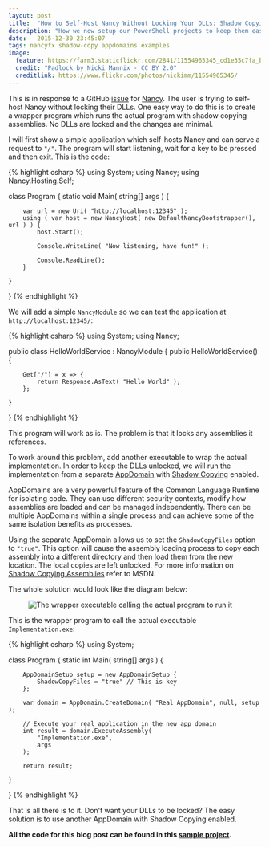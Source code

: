 ```yaml
---
layout: post
title:  "How to Self-Host Nancy Without Locking Your DLLs: Shadow Copying"
description: "How we now setup our PowerShell projects to keep them easy to maintain."
date:   2015-12-30 23:45:07
tags: nancyfx shadow-copy appdomains examples
image:
  feature: https://farm3.staticflickr.com/2841/11554965345_cd1e35c7fa_b.jpg
  credit: "Padlock by Nicki Mannix - CC BY 2.0"
  creditlink: https://www.flickr.com/photos/nickimm/11554965345/
---
```


This is in response to a GitHub [issue][issue] for [Nancy][nancyfx]. The user is trying to
self-host Nancy without locking their DLLs. One easy way to do this is
to create a wrapper program which runs the actual program with shadow copying assemblies.
No DLLs are locked and the changes are minimal.

I will first show a simple application which self-hosts Nancy and can serve a
request to ``"/"``. The program will start listening, wait for a key to be
pressed and then exit. This is the code:

{% highlight csharp %}
using System;
using Nancy;
using Nancy.Hosting.Self;

class Program {
    static void Main( string[] args ) {

        var url = new Uri( "http://localhost:12345" );
        using ( var host = new NancyHost( new DefaultNancyBootstrapper(), url ) ) {
            host.Start();

            Console.WriteLine( "Now listening, have fun!" );

            Console.ReadLine();
        }

    }
}
{% endhighlight %}

We will add a simple ``NancyModule`` so we can test the application at ``http://localhost:12345/``:

{% highlight csharp %}
using System;
using Nancy;

public class HelloWorldService : NancyModule {
    public HelloWorldService() {

        Get["/"] = x => {
            return Response.AsText( "Hello World" );
        };

    }
}
{% endhighlight %}

This program will work as is. The problem is that it locks any assemblies it references.

To work around this problem, add another executable to wrap the actual
implementation. In order to keep the DLLs unlocked, we will run the implementation from
a separate [AppDomain][appdomain] with [Shadow Copying][shadow] enabled.

AppDomains are a very powerful feature of
the Common Language Runtime for isolating code. They can use different security
contexts, modify how assemblies are loaded and can be managed independently.
There can be multiple AppDomains within a single process and can achieve some
of the same isolation benefits as processes.

Using the separate AppDomain allows us to set the ``ShadowCopyFiles`` option to ``"true"``. This option will cause the
assembly loading process to copy each assembly into a different directory and then load them from the new location.
The local copies are left unlocked. For more information on [Shadow Copying Assemblies][shadow] refer to MSDN.

The whole solution would look like the diagram below:

<figure class="image-center">
	<img src="{{ site.url }}/images/wrapper-executable.jpg" alt="The wrapper executable calling the actual program to run it" />
</figure>

This is the wrapper program to call the actual executable ``Implementation.exe``:

{% highlight csharp %}
using System;

class Program {
    static int Main( string[] args ) {

        AppDomainSetup setup = new AppDomainSetup {
            ShadowCopyFiles = "true" // This is key
        };

        var domain = AppDomain.CreateDomain( "Real AppDomain", null, setup );

        // Execute your real application in the new app domain
        int result = domain.ExecuteAssembly(
            "Implementation.exe",
            args
        );

        return result;

    }
}
{% endhighlight %}

That is all there is to it. Don't want your DLLs to be locked? The easy solution
is to use another AppDomain with Shadow Copying enabled.

**All the code for this blog post can be found in this [sample project][project].**

[issue]: https://github.com/NancyFx/Nancy/issues/2123
[nancyfx]: http://nancyfx.org/
[appdomain]: https://msdn.microsoft.com/en-us/library/2bh4z9hs(v=vs.110).aspx
[shadow]: https://msdn.microsoft.com/en-us/library/ms404279(v=vs.110).aspx
[project]: https://github.com/smaclell/NancyShadowAssemblies
